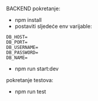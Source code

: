 BACKEND pokretanje:
- npm install
- postaviti sljedeće env varijable:
```
DB_HOST=
DB_PORT=
DB_USERNAME=
DB_PASSWORD=
DB_NAME=
```
- npm run start:dev

pokretanje testova:
- npm run test
